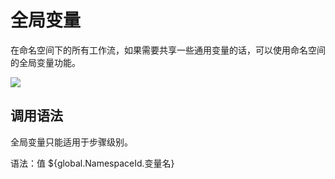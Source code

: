

# 全局变量

在命名空间下的所有工作流，如果需要共享一些通用变量的话，可以使用命名空间的全局变量功能。

![](http://stepflow-docs.cn-bj.ufileos.com/global001.png)


## 调用语法

全局变量只能适用于步骤级别。

语法：值   ${global.NamespaceId.变量名}
